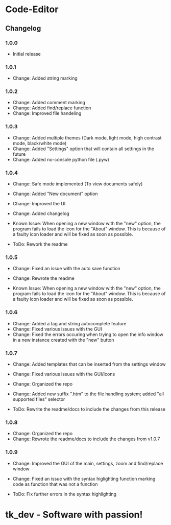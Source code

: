 # Code-Editor

## Changelog

### 1.0.0

- Initial release

### 1.0.1

- Change: Added string marking

### 1.0.2

- Change: Added comment marking
- Change: Added find/replace function
- Change: Improved file handeling

### 1.0.3

- Change: Added multiple themes (Dark mode, light mode, high contrast mode, black/white mode)
- Change: Added "Settings" option that will contain all settings in the future
- Change: Added no-console python file (.pyw)

### 1.0.4

- Change: Safe mode implemented (To view documents safely)
- Change: Added "New document" option
- Change: Improved the UI
- Change: Added changelog

- Known Issue: When opening a new window with the "new" option, the program fails to load the icon for the "About" window. This is because of a faulty icon loader and will be fixed as soon as possible.

- ToDo: Rework the readme

### 1.0.5

- Change: Fixed an issue with the auto save function
- Change: Rewrote the readme

- Known Issue: When opening a new window with the "new" option, the program fails to load the icon for the "About" window. This is because of a faulty icon loader and will be fixed as soon as possible.

### 1.0.6

- Change: Added a tag and string autocomplete feature
- Change: Fixed various issues with the GUI
- Change: Fixed the errors occuring when trying to open the info window in a new instance created with the "new" button

### 1.0.7

- Change: Added templates that can be inserted from the settings window
- Change: Fixed various issues with the GUI/Icons
- Change: Organized the repo
- Change: Added new suffix ".htm" to the file handling system; added "all supported files" selector

- ToDo: Rewrite the readme/docs to include the changes from this release

### 1.0.8

- Change: Organized the repo
- Change: Rewrote the readme/docs to include the changes from v1.0.7

### 1.0.9

- Change: Improved the GUI of the main, settings, zoom and find/replace window
- Change: Fixed an issue with the syntax higlighting function marking code as function that was not a function

- ToDo: Fix further errors in the syntax highlighting

# tk_dev - Software with passion!
